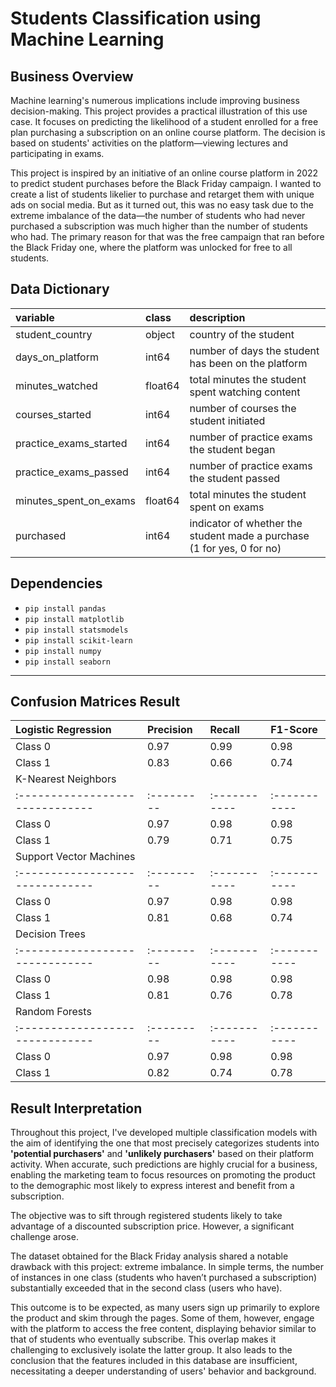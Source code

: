 # Students Classification using Machine Learning

## Business Overview
Machine learning's numerous implications include improving business decision-making. This project provides a practical illustration of this use case. It focuses on predicting the likelihood of a student enrolled for a free plan purchasing a subscription on an online course platform. The decision is based on students' activities on the platform—viewing lectures and participating in exams.

This project is inspired by an initiative of an online course platform in 2022 to predict student purchases before the Black Friday campaign. I wanted to create a list of students likelier to purchase and retarget them with unique ads on social media. But as it turned out, this was no easy task due to the extreme imbalance of the data—the number of students who had never purchased a subscription was much higher than the number of students who had. The primary reason for that was the free campaign that ran before the Black Friday one, where the platform was unlocked for free to all students.

## Data Dictionary
|variable                       |class     |description |
|:------------------------------|:---------|:-----------|
student_country        |object| country of the student
days_on_platform       |int64 | number of days the student has been on the platform
minutes_watched        |float64 | total minutes the student spent watching content
courses_started        |int64 | number of courses the student initiated
practice_exams_started  |int64 | number of practice exams the student began
practice_exams_passed   |int64 | number of practice exams the student passed
minutes_spent_on_exams  |float64 | total minutes the student spent on exams
purchased              |int64 | indicator of whether the student made a purchase (1 for yes, 0 for no)

## Dependencies
*   `pip install pandas`
*   `pip install matplotlib`
*   `pip install statsmodels`
*   `pip install scikit-learn`
*   `pip install numpy`
*   `pip install seaborn`

---

## Confusion Matrices Result
|Logistic Regression                       |Precision	     |Recall	 |F1-Score	 |
|:------------------------------|:---------|:-----------|:-----------|
Class 0       |0.97	|0.99	|0.98	
Class 1       |0.83	|0.66	|0.74
|K-Nearest Neighbors                      |	     |	     |	     |
|:------------------------------|:---------|:-----------|:-----------|
Class 0       |0.97	|0.98	|0.98	
Class 1       |0.79	|0.71	|0.75
|Support Vector Machines                      |	     |	     |	     |
|:------------------------------|:---------|:-----------|:-----------|
Class 0       |0.97	|0.98	|0.98	
Class 1       |0.81	|0.68	|0.74
|Decision Trees                      |	     |	     |	     |
|:------------------------------|:---------|:-----------|:-----------|
Class 0       |0.98	|0.98	|0.98	
Class 1       |0.81	|0.76	|0.78
|Random Forests                     |	     |	     |	     |
|:------------------------------|:---------|:-----------|:-----------|
Class 0       |0.97	|0.98	|0.98	
Class 1       |0.82	|0.74	|0.78

## Result Interpretation
Throughout this project, I've developed multiple classification models with the aim of identifying the one that most precisely categorizes students into **'potential purchasers'** and **'unlikely purchasers'** based on their platform activity. When accurate, such predictions are highly crucial for a business, enabling the marketing team to focus resources on promoting the product to the demographic most likely to express interest and benefit from a subscription.

The objective was to sift through registered students likely to take advantage of a discounted subscription price. However, a significant challenge arose.

The dataset obtained for the Black Friday analysis shared a notable drawback with this project: extreme imbalance. In simple terms, the number of instances in one class (students who haven’t purchased a subscription) substantially exceeded that in the second class (users who have).

This outcome is to be expected, as many users sign up primarily to explore the product and skim through the pages. Some of them, however, engage with the platform to access the free content, displaying behavior similar to that of students who eventually subscribe. This overlap makes it challenging to exclusively isolate the latter group. It also leads to the conclusion that the features included in this database are insufficient, necessitating a deeper understanding of users' behavior and background.
